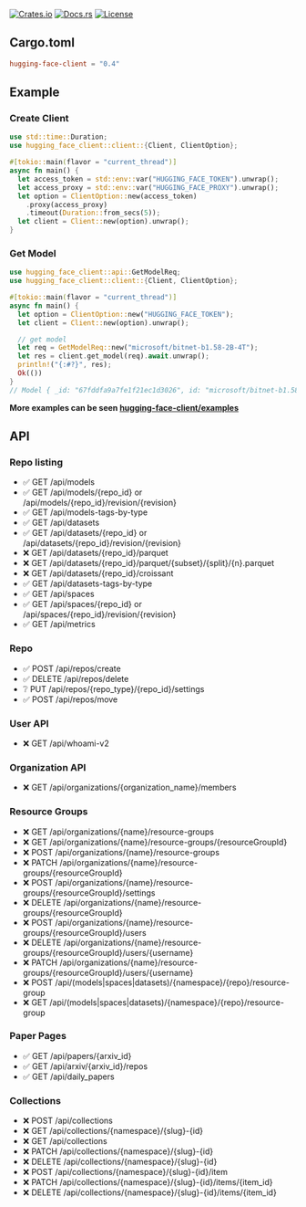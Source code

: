 [![Crates.io](https://img.shields.io/crates/v/hugging-face-client)](https://crates.io/crates/hugging-face-client)
[![Docs.rs](https://img.shields.io/docsrs/hugging-face-client)](https://docs.rs/hugging-face-client)
[![License](https://img.shields.io/github/license/dlzht/hugging-face-client.svg)](https://img.shields.io/github/license/用户名/仓库名.svg)

## Cargo.toml

```toml
hugging-face-client = "0.4"
```

## Example

### Create Client

```rust
use std::time::Duration;
use hugging_face_client::client::{Client, ClientOption};

#[tokio::main(flavor = "current_thread")]
async fn main() {
  let access_token = std::env::var("HUGGING_FACE_TOKEN").unwrap();
  let access_proxy = std::env::var("HUGGING_FACE_PROXY").unwrap();
  let option = ClientOption::new(access_token)
    .proxy(access_proxy)
    .timeout(Duration::from_secs(5));
  let client = Client::new(option).unwrap();
}
```

### Get Model

```rust
use hugging_face_client::api::GetModelReq;
use hugging_face_client::client::{Client, ClientOption};

#[tokio::main(flavor = "current_thread")]
async fn main() {
  let option = ClientOption::new("HUGGING_FACE_TOKEN");
  let client = Client::new(option).unwrap();

  // get model
  let req = GetModelReq::new("microsoft/bitnet-b1.58-2B-4T");
  let res = client.get_model(req).await.unwrap();
  println!("{:#?}", res);
  Ok(())
}
// Model { _id: "67fddfa9a7fe1f21ec1d3026", id: "microsoft/bitnet-b1.58-2B-4T", model_id: None ... }
```

**More examples can be seen [hugging-face-client/examples](https://github.com/dlzht/hugging-face-client/tree/main/examples)**

## API

### Repo listing
+ ✅ GET /api/models 
+ ✅ GET /api/models/{repo_id} or /api/models/{repo_id}/revision/{revision}
+ ✅ GET /api/models-tags-by-type
+ ✅ GET /api/datasets
+ ✅ GET /api/datasets/{repo_id} or /api/datasets/{repo_id}/revision/{revision}
+ ❌ GET /api/datasets/{repo_id}/parquet
+ ❌ GET /api/datasets/{repo_id}/parquet/{subset}/{split}/{n}.parquet
+ ❌ GET /api/datasets/{repo_id}/croissant
+ ✅ GET /api/datasets-tags-by-type
+ ✅ GET /api/spaces
+ ✅ GET /api/spaces/{repo_id} or /api/spaces/{repo_id}/revision/{revision} 
+ ✅ GET /api/metrics

### Repo
+ ✅ POST /api/repos/create
+ ✅ DELETE /api/repos/delete
+ ❔ PUT /api/repos/{repo_type}/{repo_id}/settings
+ ✅ POST /api/repos/move

### User API
+ ❌ GET /api/whoami-v2

### Organization API
+ ❌ GET /api/organizations/{organization_name}/members

### Resource Groups
+ ❌ GET /api/organizations/{name}/resource-groups
+ ❌ GET /api/organizations/{name}/resource-groups/{resourceGroupId}
+ ❌ POST /api/organizations/{name}/resource-groups
+ ❌ PATCH /api/organizations/{name}/resource-groups/{resourceGroupId}
+ ❌ POST /api/organizations/{name}/resource-groups/{resourceGroupId}/settings
+ ❌ DELETE /api/organizations/{name}/resource-groups/{resourceGroupId}
+ ❌ POST /api/organizations/{name}/resource-groups/{resourceGroupId}/users
+ ❌ DELETE /api/organizations/{name}/resource-groups/{resourceGroupId}/users/{username}
+ ❌ PATCH /api/organizations/{name}/resource-groups/{resourceGroupId}/users/{username}
+ ❌ POST /api/(models|spaces|datasets)/{namespace}/{repo}/resource-group
+ ❌ GET /api/(models|spaces|datasets)/{namespace}/{repo}/resource-group

### Paper Pages
+ ✅ GET /api/papers/{arxiv_id}
+ ✅ GET /api/arxiv/{arxiv_id}/repos
+ ✅ GET /api/daily_papers

### Collections
+ ❌ POST /api/collections
+ ❌ GET /api/collections/{namespace}/{slug}-{id}
+ ❌ GET /api/collections
+ ❌ PATCH /api/collections/{namespace}/{slug}-{id}
+ ❌ DELETE /api/collections/{namespace}/{slug}-{id}
+ ❌ POST /api/collections/{namespace}/{slug}-{id}/item
+ ❌ PATCH /api/collections/{namespace}/{slug}-{id}/items/{item_id}
+ ❌ DELETE /api/collections/{namespace}/{slug}-{id}/items/{item_id}